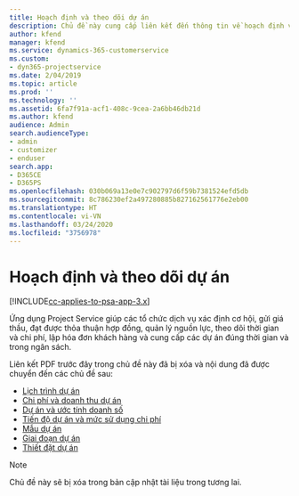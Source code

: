 ```yaml
---
title: Hoạch định và theo dõi dự án
description: Chủ đề này cung cấp liên kết đến thông tin về hoạch định và theo dõi trong Project Service Automation.
author: kfend
manager: kfend
ms.service: dynamics-365-customerservice
ms.custom:
- dyn365-projectservice
ms.date: 2/04/2019
ms.topic: article
ms.prod: ''
ms.technology: ''
ms.assetid: 6fa7f91a-acf1-408c-9cea-2a6bb46db21d
ms.author: kfend
audience: Admin
search.audienceType:
- admin
- customizer
- enduser
search.app:
- D365CE
- D365PS
ms.openlocfilehash: 030b069a13e0e7c902797d6f59b7381524efd5db
ms.sourcegitcommit: 8c786230ef2a497280885b827162561776e2eb00
ms.translationtype: HT
ms.contentlocale: vi-VN
ms.lasthandoff: 03/24/2020
ms.locfileid: "3756978"
---
```

# <a name="project-planning-and-tracking"></a>Hoạch định và theo dõi dự án

[!INCLUDE[cc-applies-to-psa-app-3.x](../../includes/cc-applies-to-psa-app-3x.md)]

Ứng dụng Project Service giúp các tổ chức dịch vụ xác định cơ hội, gửi giá thầu, đạt được thỏa thuận hợp đồng, quản lý nguồn lực, theo dõi thời gian và chi phí, lập hóa đơn khách hàng và cung cấp các dự án đúng thời gian và trong ngân sách. 

Liên kết PDF trước đây trong chủ đề này đã bị xóa và nội dung đã được chuyển đến các chủ đề sau:

- [Lịch trình dự án](../project-creating.md)
- [Chi phí và doanh thu dự án](../project-estimating.md)
- [Dự án và ước tính doanh số](../project-leveraging.md)
- [Tiến độ dự án và mức sử dụng chi phí](../project-tracking.md)
- [Mẫu dự án](../project-templates.md)
- [Giai đoạn dự án](../project-stages.md)
- [Thiết đặt dự án](../project-settings.md)

> [!NOTE]
> Chủ đề này sẽ bị xóa trong bản cập nhật tài liệu trong tương lai. 
